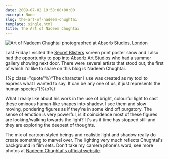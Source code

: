 ```yaml
---
date: 2009-07-02 19:58:08+00:00
excerpt: None
slug: the-art-of-nadeem-chughtai
template: single.html
title: The Art of Nadeem Chughtai
---
```


![Art of Nadeem Chughtai photographed at Absorb Studios, London](/images/blog/nadeem-chughtai.jpg)

Last Friday I visited the [Secret Blisters](/2009/06/28/secret-blisters/) screen print poster show and I also had the opportunity to pop into [Absorb Art Studios](http://www.absorb-arts.co.uk/index.php) who had a summer gallery showing next door. There were several artists that stood out, the first of which I'd like to share on this blog is Nadeem Chughtai.

{%p class="quote"%}“The character I use was created as my tool to express what I wanted to say. It can be any one of us, it just represents the human species”{%/p%}

What I really like about his work in the use of bright, colourful light to cast these ominous human-like shapes into shadow. I see them and slow moving, pondering figures as if they're in some kind off purgatory. The sense of emotion is very powerful, is it coincidence most of these figures are looking/walking towards the light? It's as if time has stopped still and they are exploring the deepest of thoughts.

The mix of cartoon styled beings and realistic light and shadow really do create something to marvel over. The lighting very much reflects Chughtai's background in film sets. Don't take my camera phone's word, see more photos at [Nadeem Chughtai's official website](http://www.nadeemchughtai.com).
